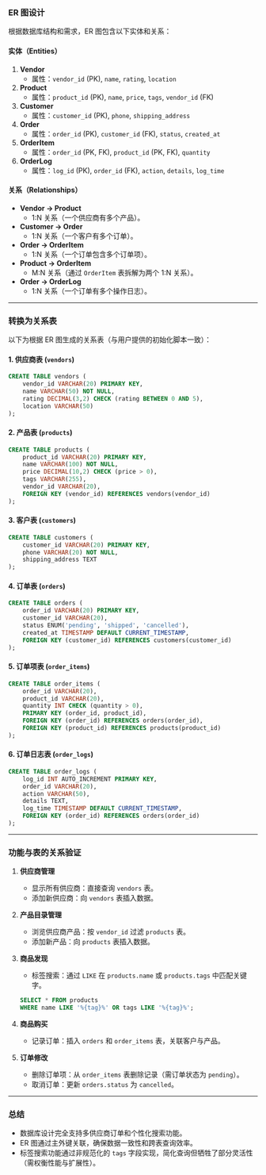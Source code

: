 ### ER 图设计

根据数据库结构和需求，ER 图包含以下实体和关系：

#### 实体（Entities）
1. **Vendor**  
   - 属性：`vendor_id` (PK), `name`, `rating`, `location`  
2. **Product**  
   - 属性：`product_id` (PK), `name`, `price`, `tags`, `vendor_id` (FK)  
3. **Customer**  
   - 属性：`customer_id` (PK), `phone`, `shipping_address`  
4. **Order**  
   - 属性：`order_id` (PK), `customer_id` (FK), `status`, `created_at`  
5. **OrderItem**  
   - 属性：`order_id` (PK, FK), `product_id` (PK, FK), `quantity`  
6. **OrderLog**  
   - 属性：`log_id` (PK), `order_id` (FK), `action`, `details`, `log_time`  

#### 关系（Relationships）
- **Vendor → Product**  
  - 1:N 关系（一个供应商有多个产品）。  
- **Customer → Order**  
  - 1:N 关系（一个客户有多个订单）。  
- **Order → OrderItem**  
  - 1:N 关系（一个订单包含多个订单项）。  
- **Product → OrderItem**  
  - M:N 关系（通过 `OrderItem` 表拆解为两个 1:N 关系）。  
- **Order → OrderLog**  
  - 1:N 关系（一个订单有多个操作日志）。  

---

### 转换为关系表

以下为根据 ER 图生成的关系表（与用户提供的初始化脚本一致）：

#### 1. 供应商表 (`vendors`)
```sql
CREATE TABLE vendors (
    vendor_id VARCHAR(20) PRIMARY KEY,
    name VARCHAR(50) NOT NULL,
    rating DECIMAL(3,2) CHECK (rating BETWEEN 0 AND 5),
    location VARCHAR(50)
);
```

#### 2. 产品表 (`products`)
```sql
CREATE TABLE products (
    product_id VARCHAR(20) PRIMARY KEY,
    name VARCHAR(100) NOT NULL,
    price DECIMAL(10,2) CHECK (price > 0),
    tags VARCHAR(255),
    vendor_id VARCHAR(20),
    FOREIGN KEY (vendor_id) REFERENCES vendors(vendor_id)
);
```

#### 3. 客户表 (`customers`)
```sql
CREATE TABLE customers (
    customer_id VARCHAR(20) PRIMARY KEY,
    phone VARCHAR(20) NOT NULL,
    shipping_address TEXT
);
```

#### 4. 订单表 (`orders`)
```sql
CREATE TABLE orders (
    order_id VARCHAR(20) PRIMARY KEY,
    customer_id VARCHAR(20),
    status ENUM('pending', 'shipped', 'cancelled'),
    created_at TIMESTAMP DEFAULT CURRENT_TIMESTAMP,
    FOREIGN KEY (customer_id) REFERENCES customers(customer_id)
);
```

#### 5. 订单项表 (`order_items`)
```sql
CREATE TABLE order_items (
    order_id VARCHAR(20),
    product_id VARCHAR(20),
    quantity INT CHECK (quantity > 0),
    PRIMARY KEY (order_id, product_id),
    FOREIGN KEY (order_id) REFERENCES orders(order_id),
    FOREIGN KEY (product_id) REFERENCES products(product_id)
);
```

#### 6. 订单日志表 (`order_logs`)
```sql
CREATE TABLE order_logs (
    log_id INT AUTO_INCREMENT PRIMARY KEY,
    order_id VARCHAR(20),
    action VARCHAR(50),
    details TEXT,
    log_time TIMESTAMP DEFAULT CURRENT_TIMESTAMP,
    FOREIGN KEY (order_id) REFERENCES orders(order_id)
);
```

---

### 功能与表的关系验证
1. **供应商管理**  
   - 显示所有供应商：直接查询 `vendors` 表。  
   - 添加新供应商：向 `vendors` 表插入数据。  

2. **产品目录管理**  
   - 浏览供应商产品：按 `vendor_id` 过滤 `products` 表。  
   - 添加新产品：向 `products` 表插入数据。  

3. **商品发现**  
   - 标签搜索：通过 `LIKE` 在 `products.name` 或 `products.tags` 中匹配关键字。  
   ```sql
   SELECT * FROM products 
   WHERE name LIKE '%{tag}%' OR tags LIKE '%{tag}%';
   ```

4. **商品购买**  
   - 记录订单：插入 `orders` 和 `order_items` 表，关联客户与产品。  

5. **订单修改**  
   - 删除订单项：从 `order_items` 表删除记录（需订单状态为 `pending`）。  
   - 取消订单：更新 `orders.status` 为 `cancelled`。  

---

### 总结
- 数据库设计完全支持多供应商订单和个性化搜索功能。  
- ER 图通过主外键关联，确保数据一致性和跨表查询效率。  
- 标签搜索功能通过非规范化的 `tags` 字段实现，简化查询但牺牲了部分灵活性（需权衡性能与扩展性）。